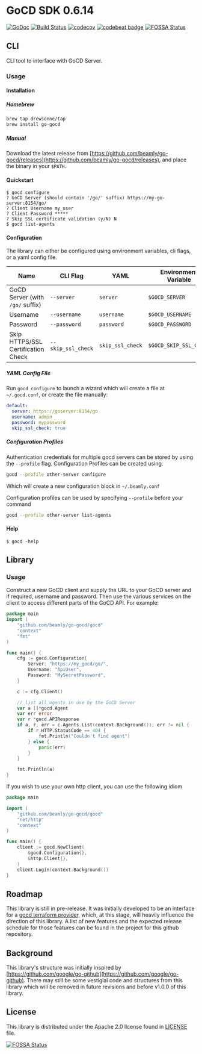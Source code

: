 # GoCD SDK 0.6.14

[![GoDoc](https://godoc.org/github.com/beamly/go-gocd/gocd?status.svg)](https://godoc.org/github.com/beamly/go-gocd/gocd)
[![Build Status](https://travis-ci.org/beamly/go-gocd.svg?branch=master)](https://travis-ci.org/beamly/go-gocd)
[![codecov](https://codecov.io/gh/beamly/go-gocd/branch/master/graph/badge.svg)](https://codecov.io/gh/beamly/go-gocd)
[![codebeat badge](https://codebeat.co/badges/1ea74899-2337-4ea6-aaeb-2cc8037fe362)](https://codebeat.co/projects/github-com-beamly-go-gocd-master)
[![FOSSA Status](https://app.fossa.io/api/projects/git%2Bgithub.com%2Fbeamly%2Fgo-gocd.svg?type=shield)](https://app.fossa.io/projects/git%2Bgithub.com%2Fbeamly%2Fgo-gocd?ref=badge_shield)

## CLI

CLI tool to interface with GoCD Server.

### Usage

#### Installation

##### Homebrew

``` bash
brew tap drewsonne/tap
brew install go-gocd
```

##### Manual
Download the latest release from [https://github.com/beamly/go-gocd/releases](https://github.com/beamly/go-gocd/releases),
and place the binary in your `$PATH`.

#### Quickstart

```
$ gocd configure
? GoCD Server (should contain '/go/' suffix) https://my-go-server:8154/go/
? Client Username my_user
? Client Password *****
? Skip SSL certificate validation (y/N) N
$ gocd list-agents
```

#### Configuration
The library can either be configured using environment variables, cli flags, or a yaml config file.

| Name | CLI Flag | YAML | Environment Variable |
|------|----------|------|----------------------|
| GoCD Server (with `/go/` suffix) | `--server` | `server` | `$GOCD_SERVER` |
| Username | `--username` | `username` | `$GOCD_USERNAME` |
| Password | `--password` | `password` | `$GOCD_PASSWORD` |
| Skip HTTPS/SSL Certification Check | `--skip_ssl_check` | `skip_ssl_check` | `$GOCD_SKIP_SSL_CHECK` |

##### YAML Config File

Run `gocd configure` to launch a wizard which will create a file at `~/.gocd.conf`, or create the file manually:

```yaml
default:
  server: https://goserver:8154/go
  username: admin
  password: mypassword
  skip_ssl_check: true
```

##### Configuration Profiles
Authentication credentials for multiple gocd servers can be stored by using the `--profile` flag.
Configuration Profiles can be created using:
```bash
gocd --profile other-server configure
```
Which will create a new configuration block in `~/.beamly.conf`

Configuration profiles can be used by specifying `--profile` before your command
```bash
gocd --profile other-server list-agents
```

#### Help

    $ gocd -help

## Library

### Usage

Construct a new GoCD client and supply the URL to your GoCD server and if required, username and password. Then use the
various services on the client to access different parts of the GoCD API.
For example:

```go
package main
import (
    "github.com/beamly/go-gocd/gocd"
    "context"
    "fmt"
)

func main() {
    cfg := gocd.Configuration{
        Server: "https://my_gocd/go/",
        Username: "ApiUser",
        Password: "MySecretPassword",
    }

    c := cfg.Client()

    // list all agents in use by the GoCD Server
    var a []*gocd.Agent
    var err error
    var r *gocd.APIResponse
    if a, r, err = c.Agents.List(context.Background()); err != nil {
        if r.HTTP.StatusCode == 404 {
            fmt.Println("Couldn't find agent")
        } else {
        	panic(err)
        }
    }

    fmt.Println(a)
}
```

If you wish to use your own http client, you can use the following idiom

```go
package main

import (
    "github.com/beamly/go-gocd/gocd"
	"net/http"
    "context"
)

func main() {
    client := gocd.NewClient(
        &gocd.Configuration{},
        &http.Client{},
    )
    client.Login(context.Background())
}
```

## Roadmap ##
This library is still in pre-release. It was initially developed to be an interface for a [gocd terraform provider](https://github.com/drewsonne/terraform-provider-gocd),
which, at this stage, will heavily influence the direction of this library. A list of new features and the expected release
schedule for those features can be found in the project for this github repository.

## Background ##
This library's structure was initially inspired by [https://github.com/google/go-github](https://github.com/google/go-github).
There may still be some vestigial code and structures from this library which will be removed in future revisions and
before v1.0.0 of this library.

## License ##

This library is distributed under the Apache 2.0 license found in [LICENSE](./LICENSE) file.

[![FOSSA Status](https://app.fossa.io/api/projects/git%2Bgithub.com%2Fbeamly%2Fgo-gocd.svg?type=large)](https://app.fossa.io/projects/git%2Bgithub.com%2Fbeamly%2Fgo-gocd?ref=badge_large)
